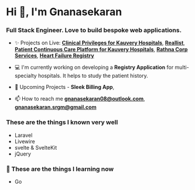 <h1>Hi 👋, I'm Gnanasekaran</h1>
<h3>Full Stack Engineer. Love to build bespoke web applications.</h3>

- ✨ Projects on Live: **[Clinical Privileges for Kauvery Hospitals](https://cp.kauveryhospital.com/)**, **[Reallist](https://app.reallist.in/)**, **[Patient Continuous Care Platform for Kauvery Hospitals](https://cccm.kauveryhospital.com/login)**, **[Rathna Corp Services](https://rathnacorp.com/)**, **[Heart Failure Registry](https://registry.cccm.app/)**

- 💻 I'm currently working on developing a **Registry Application** for multi-specialty hospitals. It helps to study the patient history.
   
- :loudspeaker: Upcoming Projects - **Sleek Billing App**, 

- 📫 How to reach me **gnanasekaran08@outlook.com**, **gnanasekaran.srgm@gmail.com**

### These are the things I known very well
- Laravel
- Livewire
- svelte & SvelteKit
- jQuery 


### 🌱 These are the things I learning now
- Go

